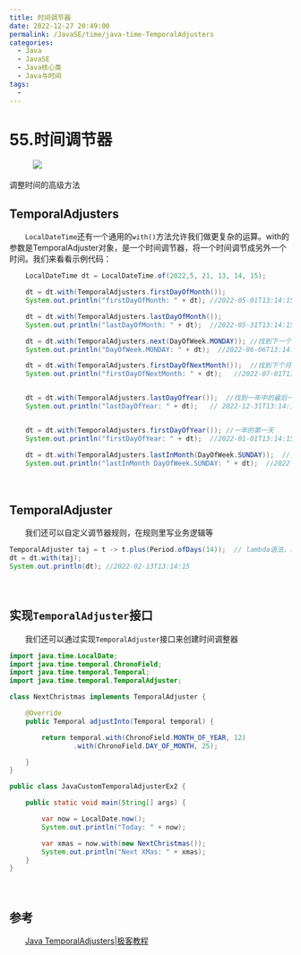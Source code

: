 ```yaml
---
title: 时间调节器
date: 2022-12-27 20:49:00
permalink: /JavaSE/time/java-time-TemporalAdjusters
categories:
  - Java
  - JavaSE
  - Java核心类
  - Java与时间
tags:
  - 
---
```




# 55.时间调节器

　　　![](https://image.peterjxl.com/blog/hutao-2.jpg)　‍

调整时间的高级方法

<!-- more -->

## TemporalAdjusters

　　`LocalDateTime`还有一个通用的`with()`方法允许我们做更复杂的运算。with的参数是TemporalAdjuster对象，是一个时间调节器，将一个时间调节成另外一个时间。我们来看看示例代码：

```java
    LocalDateTime dt = LocalDateTime.of(2022,5, 21, 13, 14, 15);

    dt = dt.with(TemporalAdjusters.firstDayOfMonth());
    System.out.println("firstDayOfMonth: " + dt); //2022-05-01T13:14:15

    dt = dt.with(TemporalAdjusters.lastDayOfMonth());
    System.out.println("lastDayOfMonth: " + dt);  //2022-05-31T13:14:15

    dt = dt.with(TemporalAdjusters.next(DayOfWeek.MONDAY)); //找到下一个星期一
    System.out.println("DayOfWeek.MONDAY: " + dt);  //2022-06-06T13:14:15

    dt = dt.with(TemporalAdjusters.firstDayOfNextMonth());  //找到下个月的第一天。
    System.out.println("firstDayOfNextMonth: " + dt);   //2022-07-01T13:14:15


    dt = dt.with(TemporalAdjusters.lastDayOfYear());  //找到一年中的最后一天。
    System.out.println("lastDayOfYear: " + dt);   // 2022-12-31T13:14:15


    dt = dt.with(TemporalAdjusters.firstDayOfYear()); //一年的第一天
    System.out.println("firstDayOfYear: " + dt);  //2022-01-01T13:14:15

    dt = dt.with(TemporalAdjusters.lastInMonth(DayOfWeek.SUNDAY));  //该月的最后一个星期日
    System.out.println("lastInMonth DayOfWeek.SUNDAY: " + dt);  //2022-01-30T13:14:15
```

　　‍

## TemporalAdjuster

　　我们还可以自定义调节器规则，在规则里写业务逻辑等

```java
TemporalAdjuster taj = t -> t.plus(Period.ofDays(14));  // lambda语法，增加14天
dt = dt.with(taj);
System.out.println(dt); //2022-02-13T13:14:15
```

　　‍

## 实现`TemporalAdjuster`接口

　　我们还可以通过实现`TemporalAdjuster`接口来创建时间调整器

```java
import java.time.LocalDate;
import java.time.temporal.ChronoField;
import java.time.temporal.Temporal;
import java.time.temporal.TemporalAdjuster;

class NextChristmas implements TemporalAdjuster {

    @Override
    public Temporal adjustInto(Temporal temporal) {

        return temporal.with(ChronoField.MONTH_OF_YEAR, 12)
                .with(ChronoField.DAY_OF_MONTH, 25);

    }
}

public class JavaCustomTemporalAdjusterEx2 {

    public static void main(String[] args) {

        var now = LocalDate.now();
        System.out.println("Today: " + now);

        var xmas = now.with(new NextChristmas());
        System.out.println("Next XMas: " + xmas);
    }
}
```

　　‍

## 参考

　　[Java TemporalAdjusters|极客教程](https://geek-docs.com/java/java-tutorial/temporaladjusters.html)
